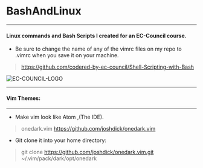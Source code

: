 # BashAndLinux
---

#### Linux commands and Bash Scripts I created for an EC-Council course. 
- Be sure to change the name of any of the vimrc files on my repo to .vimrc when you save it on your machine.

>https://github.com/codered-by-ec-council/Shell-Scripting-with-Bash

![EC-COUNCIL-LOGO](https://user-images.githubusercontent.com/46334926/152244010-673a77a5-4309-4eba-b9d5-719d9af98e06.png)

---

#### Vim Themes:
---

- Make vim look like Atom ,(The IDE). 
>onedark.vim
>https://github.com/joshdick/onedark.vim

- Git clone it into your home directory:
>git clone https://github.com/joshdick/onedark.vim.git   ~/.vim/pack/dark/opt/onedark
